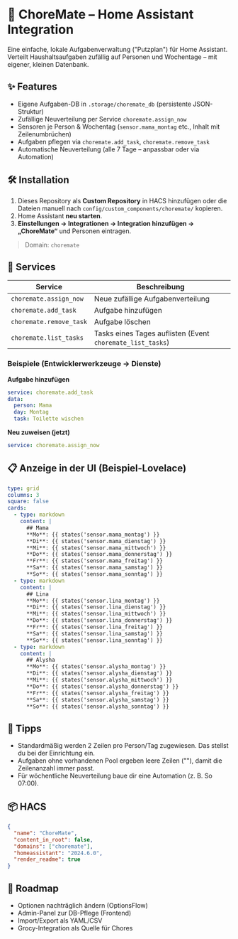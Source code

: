 
# 🧹 ChoreMate – Home Assistant Integration

Eine einfache, lokale Aufgabenverwaltung ("Putzplan") für Home Assistant.
Verteilt Haushaltsaufgaben zufällig auf Personen und Wochentage – mit eigener, kleinen Datenbank.

## ✨ Features
- Eigene Aufgaben-DB in `.storage/choremate_db` (persistente JSON-Struktur)
- Zufällige Neuverteilung per Service `choremate.assign_now`
- Sensoren je Person & Wochentag (`sensor.mama_montag` etc., Inhalt mit Zeilenumbrüchen)
- Aufgaben pflegen via `choremate.add_task`, `choremate.remove_task`
- Automatische Neuverteilung (alle 7 Tage – anpassbar oder via Automation)

## 🛠️ Installation
1. Dieses Repository als **Custom Repository** in HACS hinzufügen oder die Dateien manuell nach
   `config/custom_components/choremate/` kopieren.
2. Home Assistant **neu starten**.
3. **Einstellungen → Integrationen → Integration hinzufügen → „ChoreMate“** und Personen eintragen.

> Domain: `choremate`

## 🧠 Services

| Service | Beschreibung |
|----------|---------------|
| `choremate.assign_now` | Neue zufällige Aufgabenverteilung |
| `choremate.add_task` | Aufgabe hinzufügen |
| `choremate.remove_task` | Aufgabe löschen |
| `choremate.list_tasks` | Tasks eines Tages auflisten (Event `choremate_list_tasks`) |

### Beispiele (Entwicklerwerkzeuge → Dienste)

**Aufgabe hinzufügen**
```yaml
service: choremate.add_task
data:
  person: Mama
  day: Montag
  task: Toilette wischen
```

**Neu zuweisen (jetzt)**
```yaml
service: choremate.assign_now
```

## 📋 Anzeige in der UI (Beispiel-Lovelace)
```yaml
type: grid
columns: 3
square: false
cards:
  - type: markdown
    content: |
      ## Mama
      **Mo**: {{ states('sensor.mama_montag') }}
      **Di**: {{ states('sensor.mama_dienstag') }}
      **Mi**: {{ states('sensor.mama_mittwoch') }}
      **Do**: {{ states('sensor.mama_donnerstag') }}
      **Fr**: {{ states('sensor.mama_freitag') }}
      **Sa**: {{ states('sensor.mama_samstag') }}
      **So**: {{ states('sensor.mama_sonntag') }}
  - type: markdown
    content: |
      ## Lina
      **Mo**: {{ states('sensor.lina_montag') }}
      **Di**: {{ states('sensor.lina_dienstag') }}
      **Mi**: {{ states('sensor.lina_mittwoch') }}
      **Do**: {{ states('sensor.lina_donnerstag') }}
      **Fr**: {{ states('sensor.lina_freitag') }}
      **Sa**: {{ states('sensor.lina_samstag') }}
      **So**: {{ states('sensor.lina_sonntag') }}
  - type: markdown
    content: |
      ## Alysha
      **Mo**: {{ states('sensor.alysha_montag') }}
      **Di**: {{ states('sensor.alysha_dienstag') }}
      **Mi**: {{ states('sensor.alysha_mittwoch') }}
      **Do**: {{ states('sensor.alysha_donnerstag') }}
      **Fr**: {{ states('sensor.alysha_freitag') }}
      **Sa**: {{ states('sensor.alysha_samstag') }}
      **So**: {{ states('sensor.alysha_sonntag') }}
```

## 🔧 Tipps
- Standardmäßig werden 2 Zeilen pro Person/Tag zugewiesen. Das stellst du bei der Einrichtung ein.
- Aufgaben ohne vorhandenen Pool ergeben leere Zeilen (""), damit die Zeilenanzahl immer passt.
- Für wöchentliche Neuverteilung baue dir eine Automation (z. B. So 07:00).

## 📦 HACS
```json
{
  "name": "ChoreMate",
  "content_in_root": false,
  "domains": ["choremate"],
  "homeassistant": "2024.6.0",
  "render_readme": true
}
```

## 🧪 Roadmap
- Optionen nachträglich ändern (OptionsFlow)
- Admin-Panel zur DB-Pflege (Frontend)
- Import/Export als YAML/CSV
- Grocy-Integration als Quelle für Chores
